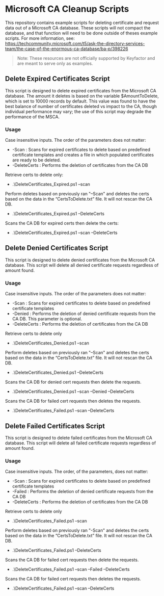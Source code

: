 # Microsoft CA Cleanup Scripts
This repository contains example scripts for deleting certificate and request data out of a Microsoft CA database. 
These scripts will not compact the database, and that function will need to be done outside of theses example scripts. For more information, see: https://techcommunity.microsoft.com/t5/ask-the-directory-services-team/the-case-of-the-enormous-ca-database/ba-p/398226

> Note: These resources are not officially supported by Keyfactor and are meant to serve only as examples.


## Delete Expired Certificates Script
This script is designed to delete expired certificates from the Microsoft CA database. The amount it deletes is based on the variable $AmountToDelete, which is set to 10000 records by default. This value was found to have the best balance of number of certificates deleted vs impact to the CA, though individual performance may vary; the use of this script may degrade the performance of the MSCA. 
### Usage
Case insensitive inputs.  The order of the parameters does not matter:
- -Scan : Scans for expired certificates to delete based on predefined certificate templates and creates a file in which populated certificates are ready to be deleted.
- -DeleteCerts : Performs the deletion of certificates from the CA DB

Retrieve certs to delete only: 
- .\DeleteCertificates_Expired.ps1 –scan

Perform deletes based on previously ran "–Scan" and deletes the certs based on the data in the “CertsToDelete.txt” file.  It will not rescan the CA DB.
- .\DeleteCertificates_Expired.ps1 –DeleteCerts

Scans the CA DB for expired certs then delete the certs:
- .\DeleteCertificates_Expired.ps1 –scan –DeleteCerts


## Delete Denied Certificates Script
This script is designed to delete denied certificates from the Microsoft CA database. This script will delete all denied certificate requests regardless of amount found.
### Usage
Case insensitive inputs.  The order of the parameters does not matter:
- -Scan : Scans for expired certificates to delete based on predefined certificate templates
- -Denied : Performs the deletion of denied certificate requests from the CA DB. This parameter is optional.
- -DeleteCerts : Performs the deletion of certificates from the CA DB

Retrieve certs to delete only 
- .\DeleteCertificates_Denied.ps1 –scan 

Perform deletes based on previously ran "–Scan" and deletes the certs based on the data in the “CertsToDelete.txt” file.  It will not rescan the CA DB.
- .\DeleteCertificates_Denied.ps1 –DeleteCerts

Scans the CA DB for denied cert requests then delete the requests.
- .\DeleteCertificates_Denied.ps1 –scan –Denied –DeleteCerts

Scans the CA DB for failed cert requests then deletes the requests.
- .\DeleteCertificates_Failed.ps1 –scan –DeleteCerts


## Delete Failed Certificates Script
This script is designed to delete failed certificates from the Microsoft CA database. This script will delete all failed certificate requests regardless of amount found.
### Usage
Case insensitive inputs.  The order, of the parameters, does not matter:
- -Scan : Scans for expired certificates to delete based on predefined certificate templates
- -Failed : Performs the deletion of denied certificate requests from the CA DB
- -DeleteCerts : Performs the deletion of certificates from the CA DB

Retrieve certs to delete only 
- .\DeleteCertificates_Failed.ps1 –scan 

Perform deletes based on previously ran "-Scan" and deletes the certs based on the data in the “CertsToDelete.txt” file.  It will not rescan the CA DB.
- .\DeleteCertificates_Failed.ps1 –DeleteCerts

Scans the CA DB for failed cert requests then delete the requests.
- .\DeleteCertificates_Failed.ps1 –scan –Failed –DeleteCerts

Scans the CA DB for failed cert requests then deletes the requests.
- .\DeleteCertificates_Failed.ps1 –scan –DeleteCerts
